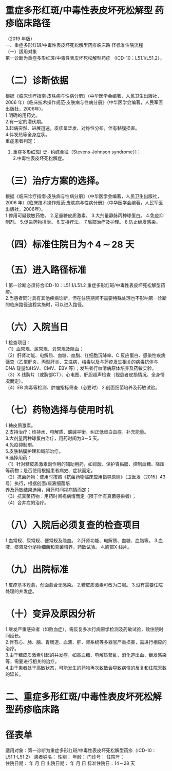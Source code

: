 # 重症多形红斑/中毒性表皮坏死松解型  药疹临床路径  
（2019 年版）  
一、重症多形红斑/中毒性表皮坏死松解型药疹临床路 径标准住院流程  
（一）适用对象  
第一诊断为重症多形红斑/中毒性表皮坏死松解型药疹 （ICD-10：L51.1/L51.2）。  
# （二）诊断依据  
根据《临床诊疗指南·皮肤病与性病分册》（中华医学会编著，人民卫生出版社，2006 年）《临床技术操作规范·皮肤病与性病分册》（中华医学会编著，人民军医出版社，2006年）。  
1.明确的用药史。  
2.有一定的潜伏期。  
3.起病突然、进展迅速，皮疹呈泛发、对称性分布，伴有黏膜损害。  
4.伴发热等全身症状。  
重症患者判定：  
1. 重症多形红斑[ 史- 约综合征（Stevens-Johnson syndrome）]；  
2.中毒性表皮坏死松解症。  
# （三）治疗方案的选择。  
根据《临床诊疗指南·皮肤病与性病分册》（中华医学会编著，人民卫生出版社，2006 年）《临床技术操作规范·皮肤病与性病分册》（中华医学会编著，人民军医出版社，2006年）。  
1.停用可疑致敏药物。 2.足量糖皮质激素。 3.大剂量静脉丙种球蛋白。 4.免疫抑制剂。 5.促进药物排泄。 6.支持疗法。 7.局部治疗及护理。 8.防止继发感染。  
# （四）标准住院日为$\uparrow\!4\!\!\sim\!\!28$ 天  
# （五）进入路径标准  
1.第一诊断必须符合ICD-10：L51.1/L51.2 重症多形红斑/中毒性表皮坏死松解型药疹。  
2.当患者同时具有其他疾病诊断，但在住院期间不需要特殊处理也不影响第一诊断的临床路径流程实施时，可以进入路径。  
# （六）入院当日  
1.检查项目：  
（1）血常规、尿常规、粪常规及隐血；  
（2）肝肾功能、电解质、血糖、血脂、红细胞沉降率、C 反应蛋白、感染性疾病筛查（乙型肝炎、丙型肝炎、艾滋病、梅毒以及与药疹发生相关的病毒抗体与DNA 载量如HSV、CMV、EBV 等）；发热者行血清病原体培养及药敏实验。  
（3）X 线胸片（或胸部CT）、心电图、肝胆超声检查（视患者皮损情况、全身情况而定）。  
（4）EB 病毒等检测、肿瘤指标筛查（必要时） 2.创面细菌培养及药敏试验。  
# （七）药物选择与使用时机  
1.糖皮质激素。  
2.支持治疗：维持水、电解质、酸碱平衡，纠正低蛋白血症，补充能量。  
3.大剂量丙种球蛋白治疗，用药时间为$3\!\sim\!5$ 天。  
4.免疫抑制剂。  
5.皮肤黏膜护理和局部治疗。  
6.选择用药：  
（1）针对糖皮质激素副作用的辅助用药，如抑酸、保护胃黏膜、控制血糖、降压等药物；是否使用根据患者病史、症状而定。  
（2）抗菌药物：使用时按照《抗菌药物临床应用指导原则》（卫医发〔2015〕43 号）执行，根据创面/痰液细菌培  
养及药敏结果选用，用药时间视病情而定；  
（3）抗真菌药物：用药时间视病情而定（限于伴有真菌感染者）；  
（4）合并症的治疗。  
# （八）入院后必须复查的检查项目  
1.血常规、尿常规、便常规及隐血。 2.肝肾功能、电解质、血糖、血脂等。 3.血液、痰液及分泌物细菌和真菌培养，药敏试验。 4.胸部X 线片。  
# （九）出院标准  
1.皮疹基本痊愈，创面愈合无感染。 2.糖皮质激素可改为口服。 3.没有需要住院处理的并发症。  
# （十）变异及原因分析  
1.继发严重感染者（如败血症），需反复多次行病原学检测及药敏试验，致住院时间延长。  
2.伴有心、肺、脑、胃肠道、血液、肝、肾系统等多器官严重损害，需进行相应的治疗。  
3.由于糖皮质激素引起的并发症，如高血糖、电解质紊乱、消化道出血、继发感染等，需要进行相关的治疗。  
4.由于患者处于高敏状态，可能发生的药物再次致敏会导致病情的反复和住院天数的延长。  
# 二、重症多形红斑/中毒性表皮坏死松解型药疹临床路  
# 径表单  
适用对象：第一诊断为重症多形红斑/中毒性表皮坏死松解型药疹（ICD-10：L51.1-L51.2） 患者姓名：           性别：    年龄：    门诊号：       住院号：  
住院日期：   年  月  日 出院日期：   年  月   日  标准住院日：$14\!\sim\!28$ 天  
